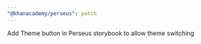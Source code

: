 ```yaml
---
"@khanacademy/perseus": patch
---
```


Add Theme button in Perseus storybook to allow theme switching
